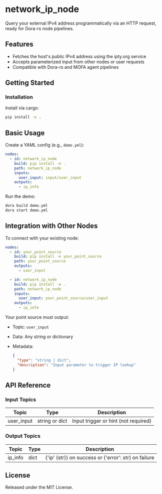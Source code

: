 # network_ip_node

Query your external IPv4 address programmatically via an HTTP request, ready for Dora-rs node pipelines.

## Features
- Fetches the host's public IPv4 address using the ipty.org service
- Accepts parameterized input from other nodes or user requests
- Compatible with Dora-rs and MOFA agent pipelines

## Getting Started

### Installation
Install via cargo:
```bash
pip install -e .
```

## Basic Usage

Create a YAML config (e.g., `demo.yml`):

```yaml
nodes:
  - id: network_ip_node
    build: pip install -e .
    path: network_ip_node
    inputs:
      user_input: input/user_input
    outputs:
      - ip_info
```

Run the demo:

```bash
dora build demo.yml
dora start demo.yml
```


## Integration with Other Nodes

To connect with your existing node:

```yaml
nodes:
  - id: your_point_source
    build: pip install -e your_point_source
    path: your_point_source
    outputs:
      - user_input

  - id: network_ip_node
    build: pip install -e .
    path: network_ip_node
    inputs:
      user_input: your_point_source/user_input
    outputs:
      - ip_info
```

Your point source must output:

* Topic: `user_input`
* Data: Any string or dictionary
* Metadata:

  ```json
  {
    "type": "string | dict",
    "description": "Input parameter to trigger IP lookup"
  }
  ```

## API Reference

### Input Topics

| Topic      | Type             | Description                         |
| ----------| ---------------- | ----------------------------------- |
| user_input| string or dict   | Input trigger or hint (not required) |

### Output Topics

| Topic    | Type         | Description                              |
| -------- | ------------ | ---------------------------------------- |
| ip_info  | dict         | {'ip' (str)} on success or {'error': str} on failure |


## License

Released under the MIT License.
